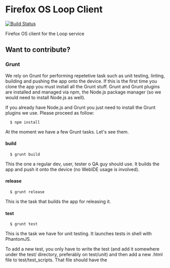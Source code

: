 # Firefox OS Loop Client

[![Build Status](https://travis-ci.org/mozilla-b2g/firefoxos-loop-client.svg?branch=master)](https://travis-ci.org/mozilla-b2g/firefoxos-loop-client)

Firefox OS client for the Loop service

## Want to contribute?

### Grunt

We rely on Grunt for performing repetetive task such as unit testing, linting,
building and pushing the app onto the device. If this is the first time you
clone the app you must install all the Grunt stuff. Grunt and Grunt plugins are
installed and managed via npm, the Node.js package manager (so we would need to
install Node.js as well).

If you already have Node.js and Grunt you just need to install the Grunt plugins
we use. Please proceed as follow:

```
  $ npm install
```

At the moment we have a few Grunt tasks. Let's see them.

#### build

```
  $ grunt build
```

This the one a regular dev, user, tester o QA guy should use. It builds the app
and push it onto the device (no WebIDE usage is involved).

#### release

```
  $ grunt release
```

This is the task that builds the app for releasing it.

#### test

```
  $ grunt test
```

This is the task we have for unit testing. It launches tests in shell with
PhantomJS.

To add a new test, you only have to write the test (and add it somewhere under
the test/ directory, preferably on test/unit) and then add a new .html file to
test/test_scripts. That file should have the <script> tags to load your unit
test and any other script file you need (like the one you're actually testing).

More notes about testing. We're using SlimerJS and grunt-mocha-slimerjs for
testing.  The Spec reporter (as set by default) do *not* log errors or stack
traces on failures.  So if you want to see the errors (and believe me, you will)
then you need to specify the JSON reporter. The easiest way to do this is with:

grunt test --testReporter=JSON

#### Grunt options

There are many flags that allow you to configure different parameters of the
generated Loop Applications.

##### loopVersion

Replaces the loop version in both manifest.webapp and config.js with the string
passed as parameter, e.g.
```
$ grunt build --loopVersion=2.2
```
configures loop version to 2.2. Please do not use this parameter unless you 
really need as otherwise it might interfere with Loop Production metrics.

##### loopServer

Configures the Loop server to be used. Possible values are 
production|stage|development. This changes the server in the config.js and 
the origin in the manifest.webapp file. E.g. 
```
$ grunt build --loopServer=production
```

##### enforceDevices 

When setting this to true, only compatible/tested devices (Fire E) are allowed
to use the app. When setting this to false, any device is allowed. E.g.
```
$ grunt build --enforceDevices=true
```
Using this option modifies the compatiblity.json file as required.

##### debug 

When setting this to true, debug mode is enabled so logs are shown in the 
logcat. This modifies the parameter in config.js. E.g.

```
$ grunt build --debug=true
```

##### metrics 

Configures if metrics are reported and to which server. Possible values
are production|stage|disabled.
<ul>
<li>production: metrics are enabled and production server for input.mozilla is used.</li>
<li>stage: metrics are enabled and stage server for input.mozilla is used.</li>
<li>disabled: metrics are disabled</li>
</ul>  
This parameter changes the related attributes in config.js. Please note that 
telemetry is always using the production server and the only way to distinguish
production from development data is by the version sent (read from config.js).
```
$ grunt build --metrics=production
```
##### performanceLog

Configures if performance metrics for set-up time are taken. Possible values
are persistent|enabled|disabled. 
<ul>
<li>persistent: performance is measured and logs saved in SDCard.</li>
<li>enabled: performance is measured and logs shown in logcat.</li>
<li>disabled: performance is not measured.</li>
</ul>
E.g.
```
$ grunt build --performanceLog=disabled
```
#### Special releases and builds

Additionally, a couple of extra tasks have been added to make easier the generation of
builds for development or publication purposes:

##### releaseProduction and buildProduction 

```
$ grunt releaseProduction
```
```
$ grunt buildProduction
```

Releases a build or creates it and pushes it to a device with the following options:

<ul>
<li>--deviceCompatibility=true </li>
<li>--debug=false </li>
<li>--loopServer=production </li>
<li>--performanceLog=disabled</li> 
<li>--metrics=production</li>
</ul> 
##### releaseDevelopment and buildDevelopment

```
$ grunt releaseDevelopment
```
```
$ grunt buildDevelopment
```
Releases a build or creates it and pushes it to a device with the following options:

<ul>
<li>--deviceCompatibility=false </li>
<li>--debug=true </li>
<li>--loopServer=development </li>
<li>--performanceLog=persistent</li> 
<li>--metrics=stage</li>
</ul>

